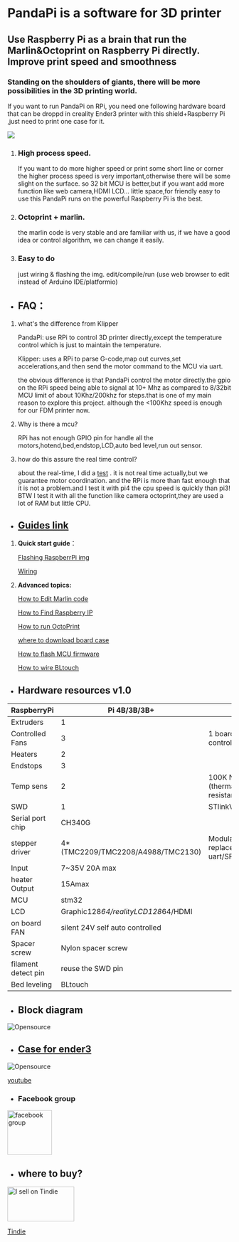 # PandaPi is a software for 3D printer
##  Use Raspberry Pi as a brain that run the Marlin&Octoprint on Raspberry Pi directly. Improve print speed and smoothness
### Standing on the shoulders of giants, there will be more possibilities in the 3D printing world.
If you want to run PandaPi on RPi, you need one following hardware board that can be droppd in creality Ender3 printer with this shield+Raspberry Pi ,just need to print one case for it.

![](https://raw.githubusercontent.com/markniu/PandaPi/master/doc/image/91109225253.jpg)

1. ### High process speed.
 
     If you want to do more higher speed or print some short line or corner the higher process speed is very important,otherwise there will be some slight on the surface. so 32 bit MCU is better,but if you want add more function like web camera,HDMI LCD... little space,for friendly easy to use this PandaPi runs on the powerful Raspberry Pi is the best. 

2. ### Octoprint + marlin.

    the marlin code is very stable and are familiar with us, if we have a good idea or control algorithm, we can change it easily. 
    
3. ### Easy to do

    just wiring & flashing the img. 
    edit/compile/run (use web browser to edit instead of Arduino IDE/platformio)

* ##  FAQ：
1. what's the difference from Klipper

    PandaPi: use RPi to control 3D printer directly,except the temperature control which is just to maintain the temperature.

    Klipper: uses a RPi to parse G-code,map out curves,set accelerations,and then send the motor command to the MCU via uart.

     the obvious difference is that PandaPi control the motor directly.the gpio on the RPi speed being able to signal at 10+ Mhz as compared to 8/32bit MCU limit of about 10Khz/200khz for steps.that is one of my main reason to explore this project. although the <100Khz speed is enough for our FDM printer now.

2. Why is there a mcu?

   RPi has not enough GPIO pin for handle all the motors,hotend,bed,endstop,LCD,auto bed level,run out sensor.

3. how do this assure the real time control?

   about the real-time, I did a [test](https://hackaday.io/project/166466-3dprinter-firmware-run-on-raspberrypi/log/167122-upgrade-to-real-time-linux) . it is not real time actually,but we guarantee motor coordination. and the RPi is more than fast enough that it is not a problem.and I test it with pi4 the cpu speed is quickly than pi3! BTW I test it with all the function like camera octoprint,they are used a lot of RAM but little CPU.

* ##   [Guides link](https://github.com/markniu/PandaPi/wiki) 
1. **Quick start guide**：
 
   [Flashing RaspberrPi img](https://github.com/markniu/PandaPi/wiki/How-to-Flash-img-&-WIFI-setup)

   [Wiring](https://github.com/markniu/PandaPi/wiki/How-to-wire)

2. **Advanced topics:**

   [How to Edit Marlin code](https://github.com/markniu/PandaPi/wiki/How-to-Edit-Marlin-code)

   [How to Find Raspberry IP](https://github.com/markniu/PandaPi/wiki/How-to-Find-Raspberry-IP)

   [How to run OctoPrint](https://github.com/markniu/PandaPi/wiki/How-to-run-OctoPrint)


   [where to download board case](https://github.com/markniu/PandaPi/wiki/where-to-download--board-case)

   [How to flash MCU firmware](https://github.com/markniu/PandaPi/wiki/How-to-flash-MCU-firmware)

   [How to wire BLtouch](https://github.com/markniu/PandaPi/wiki/How-to-wire-BLtouch)

* ## Hardware resources v1.0 
RaspberryPi | Pi 4B/3B/3B+  | .
--- | --- | --- 
Extruders | 	1 | 	 
Controlled Fans | 	3	 |  1 board self controlled
Heaters   | 	2	 |  
Endstops   | 	3	 | 
Temp sens   | 	2	 |  100K NTC (thermal resistance)	
SWD   | 	1	 | STlinkV2
Serial port chip   | 	CH340G	 | 
stepper driver   |  4*(TMC2209/TMC2208/A4988/TMC2130)	 | Modular, replaceable,no uart/SPI
Input   | 	7~35V 20A max	 | 
heater Output   | 	15Amax	 | 
MCU   | 	stm32	 |  
LCD   | 	Graphic128*64/realityLCD128*64/HDMI	 | 
on board FAN   | 	silent 24V self auto controlled	 | 
Spacer screw   | 	Nylon spacer screw	 | 
filament detect pin    | 	  reuse the SWD pin   | 	
Bed leveling    | 	  BLtouch  | 	

* ## Block diagram
![Opensource](https://raw.githubusercontent.com/markniu/PandaPi/master/doc/dlg.png)

* ##   [Case for ender3](https://www.thingiverse.com/thing:3857748) 


![Opensource](https://raw.githubusercontent.com/markniu/PandaPi/master/doc/image/xyz.jpg)

[youtube](https://www.youtube.com/channel/UCXq9t12N4FJ8aEGx7SY5bcA) 

* ###  Facebook group
<a href="https://www.facebook.com/groups/380795976169477/"><img src="https://raw.githubusercontent.com/markniu/PandaPi/master/doc/Facebook.png" alt="facebook group" width="100" height="100"></a>

* ##  where to buy?
<a href="https://www.tindie.com/stores/niujl123/?ref=offsite_badges&utm_source=sellers_niujl123&utm_medium=badges&utm_campaign=badge_medium"><img src="https://d2ss6ovg47m0r5.cloudfront.net/badges/tindie-mediums.png" alt="I sell on Tindie" width="150" height="78"></a>

[Tindie](https://www.tindie.com/products/17947/)  






